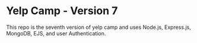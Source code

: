 # Yelp Camp - Version 7

This repo is the seventh version of yelp camp and uses Node.js, Express.js, MongoDB, EJS, and user Authentication.